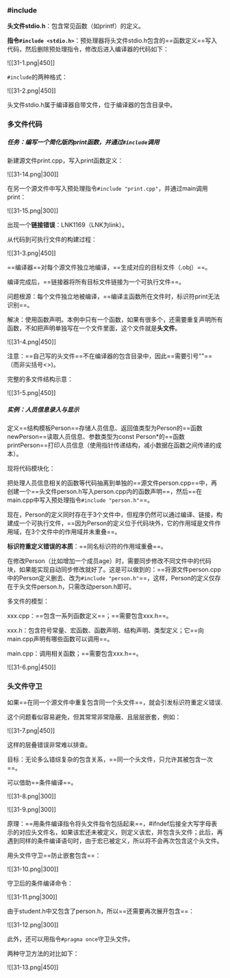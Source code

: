 ### \#include

**头文件stdio.h**：包含常见函数（如printf）的定义。

**指令`#include <stdio.h>`**：预处理器将头文件stdio.h包含的==函数定义==写入代码，然后删除预处理指令，修改后进入编译器的代码如下：

![[31-1.png|450]]

`#include`的两种格式：

![[31-2.png|450]]

头文件stdio.h属于编译器自带文件，位于编译器的包含目录中。

### 多文件代码

##### 任务：编写一个简化版的print函数，并通过`#include`调用

新建源文件print.cpp，写入print函数定义：

![[31-14.png|300]]

在另一个源文件中写入预处理指令`#include "print.cpp"`，并通过main调用print：

![[31-15.png|300]]

出现一个**链接错误**：LNK1169（LNK为link）。

从代码到可执行文件的构建过程：

![[31-3.png|450]]

==编译器==对每个源文件独立地编译，==生成对应的目标文件（.obj）==。

编译完成后，==链接器将所有目标文件链接为一个可执行文件==。

问题根源：每个文件独立地被编译，==编译主函数所在文件时，标识符print无法识别==。

解决：使用函数声明。本例中只有一个函数，如果有很多个，还需要重复声明所有函数，不如把声明单独写在一个文件里面，这个文件就是**头文件**。

![[31-4.png|450]]

注意：==自己写的头文件==不在编译器的包含目录中，因此==需要引号""==（而非尖括号<>)。

完整的多文件结构示意：

![[31-5.png|450]]

##### 实例：人员信息录入与显示

定义==结构模板Person==存储人员信息、返回值类型为Person的==函数newPerson==读取人员信息、参数类型为const Person\*的==函数printPerson==打印人员信息（使用指针传递结构，减小数据在函数之间传递的成本）。

现将代码模块化：

把处理人员信息相关的函数等代码抽离到单独的==源文件person.cpp==中，再创建一个==头文件person.h写入person.cpp内的函数声明==，然后==在main.cpp中写入预处理指令`#include "person.h"`==。

现在，Person的定义同时存在于3个文件中，但程序仍然可以通过编译、链接，构建成一个可执行文件，==因为Person的定义位于代码块外，它的作用域是文件作用域，在3个文件中的作用域并未重叠==。

**标识符重定义错误的本质**：==同名标识符的作用域重叠==。

在修改Person（比如增加一个成员age）时，需要同步修改不同文件中的代码块，如果能实现自动同步修改就好了。这是可以做到的：==将源文件person.cpp中的Person定义删去、改为`#include "person.h"`==，这样，Person的定义仅存在于头文件person.h，只需改动person.h即可。

多文件的模型：

xxx.cpp：==包含一系列函数定义==；==需要包含xxx.h==。

xxx.h：包含符号常量、宏函数、函数声明、结构声明、类型定义；它==向main.cpp声明有哪些函数可以调用==。

main.cpp：调用相关函数；==需要包含xxx.h==。

![[31-6.png|450]]

### 头文件守卫

如果==在同一个源文件中重复包含同一个头文件==，就会引发标识符重定义错误.

这个问题看似容易避免，但其常常非常隐蔽、且层层嵌套，例如：

![[31-7.png|450]]

这样的层叠错误非常难以排查。

目标：无论多么错综复杂的包含关系，==同一个头文件，只允许其被包含一次==。

可以借助==条件编译==。

![[31-8.png|300]]

![[31-9.png|300]]

原理：==用条件编译指令将头文件指令包括起来==，#ifndef后接全大写字母表示的对应头文件名，如果该宏还未被定义，则定义该宏，并包含头文件；此后，再遇到同样的条件编译语句时，由于宏已被定义，所以将不会再次包含这个头文件。

用头文件守卫==防止嵌套包含==：

![[31-10.png|300]]

守卫后的条件编译命令：

![[31-11.png|300]]

由于student.h中又包含了person.h，所以==还需要再次展开包含==：

![[31-12.png|300]]

此外，还可以用指令`#pragma once`守卫头文件。

两种守卫方法的对比如下：

![[31-13.png|450]]